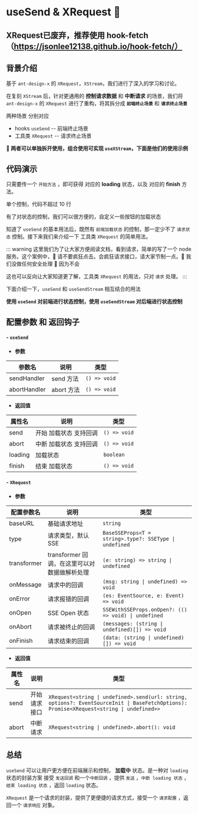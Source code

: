 # useSend & XRequest 🌳
## XRequest已废弃，推荐使用 hook-fetch（https://jsonlee12138.github.io/hook-fetch/）

## 背景介绍

基于 `ant-design-x` 的 `XRequest`，`XStream`，我们进行了深入的学习和讨论。

在复刻 `XStream` 后，针对更通用的 **控制请求数据** 和 **中断请求** 的场景，我们将 `ant-design-x` 的 `XRequest` 进行了重构，将其拆分成 **`前端终止场景`** 和 **`请求终止场景`**

两种场景 分别对应

- hooks `useSend` -- 前端终止场景
- 工具类 `XRequest` -- 请求终止场景

**🍒 两者可以单独拆开使用，组合使用可实现 `useXStream`，下面是他们的使用示例**

## 代码演示

只需要传一个 `开始方法` ，即可获得 对应的 **loading** 状态，以及 对应的 **finish** 方法。

单个控制，代码不超过 10 行

<demo src="./demos/useSend-base.vue"></demo>

有了对状态的控制，我们可以很方便的，自定义一些按钮的加载状态

<demo src="./demos/useSend-use.vue"></demo>

知道了 `useSend` 的基本用法后，既然有 `前端加载状态` 的控制，那一定少不了 `请求状态` 控制。接下来我们来介绍一下 工具类 `XRequest` 的简单用法。

<demo src="./demos/XRequest-base.vue"></demo>

::: warning
这里我们为了让大家方便阅读文档，看到请求，简单的写了一个 node 服务。这个案例中，💩 请不要疯狂点击。会疯狂请求接口，请大家节制一点。💩 我们没做任何安全处理 🙉 因为不会

这也可以反向让大家知道更了解，工具类 `XRequest` 的用法，只对 `请求` 处理。
:::

<demo src="./demos/XRequest-use.vue"></demo>

下面介绍一下，`useSend` 和 `useSendStream` 相互结合的用法

**使用 `useSend` 对前端进行状态控制，使用 `useSendStream` 对后端进行状态控制**

<demo src="./demos/useSend-XRequest.vue"></demo>

## 配置参数 和 返回钩子

#### - `useSend`

- **参数**

| 参数名       | 说明       | 类型         |
| ------------ | ---------- | ------------ |
| sendHandler  | send 方法  | `() => void` |
| abortHandler | abort 方法 | `() => void` |

- **返回值**

| 属性名  | 说明                   | 类型         |
| ------- | ---------------------- | ------------ |
| send    | 开始 加载状态 支持回调 | `() => void` |
| abort   | 中断 加载状态 支持回调 | `() => void` |
| loading | 加载状态               | `boolean`    |
| finish  | 结束 加载状态          | `() => void` |

#### - `XRequest`

- **参数**

| 配置参数名  | 说明                                         | 类型                                                   |
| ----------- | -------------------------------------------- | ------------------------------------------------------ |
| baseURL     | 基础请求地址                                 | `string`                                               |
| type        | 请求类型，默认 SSE                           | `BaseSSEProps<T = string>.type?: SSEType \| undefined` |
| transformer | transformer 回调，在这里可以对数据做解析处理 | `(e: string) => string \| undefined`                   |
| onMessage   | 请求中的回调                                 | `(msg: string \| undefined) => void`                   |
| onError     | 请求报错的回调                               | `(es: EventSource, e: Event) => void`                  |
| onOpen      | SSE Open 状态                                | `SSEWithSSEProps.onOpen?: (() => void) \| undefined`   |
| onAbort     | 请求被终止的回调                             | `(messages: (string \| undefined)[]) => void`          |
| onFinish    | 请求结束的回调                               | `(data: (string \| undefined)[]) => void`              |

- **返回值**

| 属性名 | 说明         | 类型                                                                                                                                     |
| ------ | ------------ | ---------------------------------------------------------------------------------------------------------------------------------------- |
| send   | 开始请求接口 | `XRequest<string \| undefined>.send(url: string, options?: EventSourceInit \| BaseFetchOptions): Promise<XRequest<string \| undefined>>` |
| abort  | 中断请求     | `XRequest<string \| undefined>.abort(): void`                                                                                            |

## 总结

`useSend` 可以让用户更方便在前端展示和控制， **加载中** 状态。是一种对 `loading` 状态的封装方案
接受 `发送回调` 和一个`中断回调` ，提供 `发送` ，`中断 loading 状态` ，`结束 loading 状态` ，返回 `loading` 状态。

`XRequest` 是一个请求的封装，提供了更便捷的请求方式，接受一个 `请求配置` ，返回一个 `请求响应` 对象。
